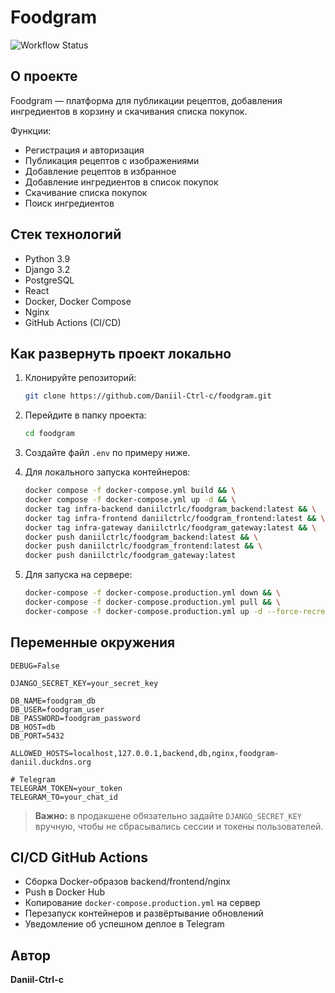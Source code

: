 # Foodgram

![Workflow Status](https://github.com/Daniil-Ctrl-c/foodgram/actions/workflows/main.yml/badge.svg)

## О проекте

Foodgram — платформа для публикации рецептов, добавления ингредиентов в корзину и скачивания списка покупок.

Функции:

* Регистрация и авторизация
* Публикация рецептов с изображениями
* Добавление рецептов в избранное
* Добавление ингредиентов в список покупок
* Скачивание списка покупок
* Поиск ингредиентов

## Стек технологий

* Python 3.9
* Django 3.2
* PostgreSQL
* React
* Docker, Docker Compose
* Nginx
* GitHub Actions (CI/CD)

## Как развернуть проект локально

1. Клонируйте репозиторий:
   ```bash
   git clone https://github.com/Daniil-Ctrl-c/foodgram.git
   ```

2. Перейдите в папку проекта:
   ```bash
   cd foodgram
   ```

3. Создайте файл `.env` по примеру ниже.

4. Для локального запуска контейнеров:
   ```bash
   docker compose -f docker-compose.yml build && \
   docker compose -f docker-compose.yml up -d && \
   docker tag infra-backend daniilctrlc/foodgram_backend:latest && \
   docker tag infra-frontend daniilctrlc/foodgram_frontend:latest && \
   docker tag infra-gateway daniilctrlc/foodgram_gateway:latest && \
   docker push daniilctrlc/foodgram_backend:latest && \
   docker push daniilctrlc/foodgram_frontend:latest && \
   docker push daniilctrlc/foodgram_gateway:latest
   ```

5. Для запуска на сервере:
   ```bash
   docker-compose -f docker-compose.production.yml down && \
   docker-compose -f docker-compose.production.yml pull && \
   docker-compose -f docker-compose.production.yml up -d --force-recreate
   ```

## Переменные окружения

```env
DEBUG=False

DJANGO_SECRET_KEY=your_secret_key

DB_NAME=foodgram_db
DB_USER=foodgram_user
DB_PASSWORD=foodgram_password
DB_HOST=db
DB_PORT=5432

ALLOWED_HOSTS=localhost,127.0.0.1,backend,db,nginx,foodgram-daniil.duckdns.org

# Telegram
TELEGRAM_TOKEN=your_token
TELEGRAM_TO=your_chat_id
```

> **Важно:** в продакшене обязательно задайте `DJANGO_SECRET_KEY` вручную, чтобы не сбрасывались сессии и токены пользователей.

## CI/CD GitHub Actions

* Сборка Docker-образов backend/frontend/nginx
* Push в Docker Hub
* Копирование `docker-compose.production.yml` на сервер
* Перезапуск контейнеров и развёртывание обновлений
* Уведомление об успешном деплое в Telegram

## Автор

**Daniil-Ctrl-c**
